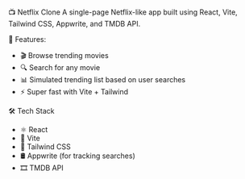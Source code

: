 📺 Netflix Clone
A single-page Netflix-like app built using React, Vite, Tailwind CSS, Appwrite, and TMDB API.

🚀 Features:
- 🎬 Browse trending movies
- 🔍 Search for any movie
- 📊 Simulated trending list based on user searches
- ⚡ Super fast with Vite + Tailwind

🛠 Tech Stack
- ⚛️ React
- 🚀 Vite
- 🎨 Tailwind CSS
- 🛢 Appwrite (for tracking searches)
- 🎞 TMDB API
